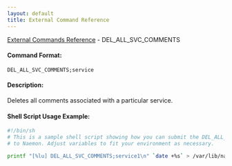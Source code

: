 ```yaml
---
layout: default
title: External Command Reference
---
```


<!--
************************************************
* AUTO GENERATED PAGE - USE ./update SCRIPT
************************************************
-->

<span class="glyphicon glyphicon-arrow-up"></span><a href="index.html"> External Commands Reference</a> - DEL_ALL_SVC_COMMENTS<br>


#### Command Format:

`DEL_ALL_SVC_COMMENTS;service`

#### Description:

Deletes all comments associated with a particular service.

#### Shell Script Usage Example:

```sh
#!/bin/sh
# This is a sample shell script showing how you can submit the DEL_ALL_SVC_COMMENTS command
# to Naemon. Adjust variables to fit your environment as necessary.

printf "[%lu] DEL_ALL_SVC_COMMENTS;service1\n" `date +%s` > /var/lib/naemon/naemon.cmd
```



